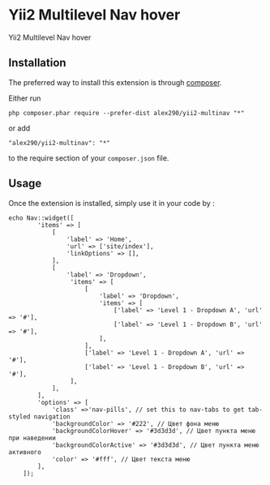 Yii2 Multilevel Nav hover
=========================
Yii2 Multilevel Nav hover

Installation
------------

The preferred way to install this extension is through [composer](http://getcomposer.org/download/).

Either run

```
php composer.phar require --prefer-dist alex290/yii2-multinav "*"
```

or add

```
"alex290/yii2-multinav": "*"
```

to the require section of your `composer.json` file.


Usage
-----

Once the extension is installed, simply use it in your code by  :



    echo Nav::widget([
            'items' => [
                [
                    'label' => 'Home',
                    'url' => ['site/index'],
                    'linkOptions' => [],
                ],
                [
                    'label' => 'Dropdown',
                     'items' => [
                         [
                             'label' => 'Dropdown',
                             'items' => [
                                 ['label' => 'Level 1 - Dropdown A', 'url' => '#'],
                                 ['label' => 'Level 1 - Dropdown B', 'url' => '#'],
                             ],
                         ],
                         ['label' => 'Level 1 - Dropdown A', 'url' => '#'],
                         ['label' => 'Level 1 - Dropdown B', 'url' => '#'],
                     ],
                ],
            ],
            'options' => [
                'class' =>'nav-pills', // set this to nav-tabs to get tab-styled navigation
                'backgroundColor' => '#222', // Цвет фона меню
                'backgroundColorHover' => '#3d3d3d', // Цвет пункта меню при наведении
                'backgroundColorActive' => '#3d3d3d', // Цвет пункта меню активного
                'color' => '#fff', // Цвет текста меню
            ],
        ]);
